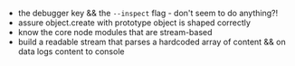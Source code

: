 - the debugger key && the `--inspect` flag - don't seem to do anything?!
- assure object.create with prototype object is shaped correctly
- know the core node modules that are stream-based
- build a readable stream that parses a hardcoded array of content && on data logs content to console
